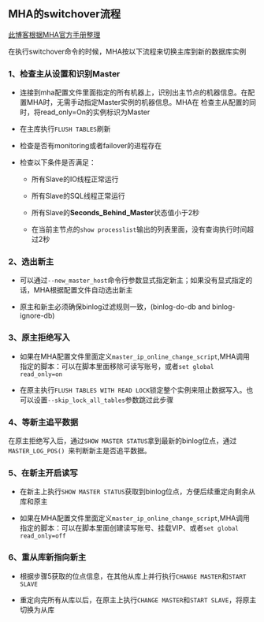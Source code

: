 ## MHA的switchover流程

[此博客根据MHA官方手册整理](https://github.com/yoshinorim/mha4mysql-manager/wiki/Sequences_of_MHA)

在执行switchover命令的时候，MHA按以下流程来切换主库到新的数据库实例

### 1、检查主从设置和识别Master

- 连接到mha配置文件里面指定的所有机器上，识别出主节点的机器信息。在配置MHA时，无需手动指定Master实例的机器信息。MHA在
检查主从配置的同时，将read_only=On的实例标识为Master
  
- 在主库执行```FLUSH TABLES```刷新

- 检查是否有monitoring或者failover的进程存在

- 检查以下条件是否满足：
  
  - 所有Slave的IO线程正常运行
    
  - 所有Slave的SQL线程正常运行
  
  - 所有Slave的**Seconds_Behind_Master**状态值小于2秒
  
  - 在当前主节点的```show processlist```输出的列表里面，没有查询执行时间超过2秒

### 2、选出新主

- 可以通过```--new_master_host```命令行参数显式指定新主；如果没有显式指定的话，MHA根据配置文件自动选出新主

- 原主和新主必须确保binlog过滤规则一致，(binlog-do-db and binlog-ignore-db)

### 3、原主拒绝写入

- 如果在MHA配置文件里面定义```master_ip_online_change_script```,MHA调用指定的脚本：可以在脚本里面移除可读写账号，或者```set global read_only=on```

- 在原主执行```FLUSH TABLES WITH READ LOCK```锁定整个实例来阻止数据写入。也可以设置```--skip_lock_all_tables```参数跳过此步骤

### 4、等新主追平数据

在原主拒绝写入后，通过```SHOW MASTER STATUS```拿到最新的binlog位点，通过```MASTER_LOG_POS() ```来判断新主是否追平数据。

### 5、在新主开启读写

- 在新主上执行```SHOW MASTER STATUS```获取到binlog位点，方便后续重定向剩余从库和原主

- 如果在MHA配置文件里面定义```master_ip_online_change_script```,MHA调用指定的脚本：可以在脚本里面创建读写账号、挂载VIP、或者```set global read_only=off```

### 6、重从库新指向新主

- 根据步骤5获取的位点信息，在其他从库上并行执行```CHANGE MASTER```和```START SLAVE```

- 重定向完所有从库以后，在原主上执行```CHANGE MASTER```和```START SLAVE```，将原主切换为从库

